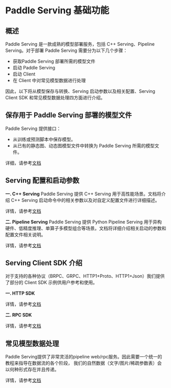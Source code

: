 # Paddle Serving 基础功能

## 概述
Paddle Serving 是一款成熟的模型部署服务，包括 C++ Serving、Pipeline Serving。对于部署 Paddle Serving 需要分为以下几个步骤：
- 获取Paddle Serving 部署所需的模型文件
- 启动 Paddle Serving
- 启动 Client
- 在 Client 中对常见模型数据进行处理

因此，以下将从模型保存与转换、Serving 启动参数以及相关配置、Serving Client SDK 和常见模型数据处理四方面进行介绍。


## 保存用于 Paddle Serving 部署的模型文件
Paddle Serving 提供接口：
- 从训练或预测脚本中保存模型。
- 从已有的静态图、动态图模型文件中转换为 Paddle Serving 所需的模型文件。

详细，请参考[文档]()

## Serving 配置和启动参数

**一. C++ Serving**
Paddle Serving 提供 C++ Serving 用于高性能场景。文档将介绍 C++ Serving 启动命令中的相关参数以及对自定义配置文件进行详细描述。

详情，请参考[文档]()

**二. Pipeline Serving**
Paddle Serving 提供 Python Pipeline Serving 用于异构硬件、低精度推理、单算子多模型组合等场景。文档将详细介绍相关启动的参数和配置文件相关说明。

详情，请参考[文档]()

## Serving Client SDK 介绍
对于支持的各种协议（BRPC、GRPC、HTTP1+Proto、HTTP1+Json）我们提供了部分的 Client SDK 示例供用户参考和使用。

**一. HTTP SDK**


详情，请参考[文档]()

**二. RPC SDK**


详情，请参考[文档]()

## 常见模型数据处理
Paddle Serving提供了非常灵活的pipeline web/rpc服务。因此需要一个统一的教程来指导在数据流的各个阶段，
我们的自然数据（文字/图片/稀疏参数表）会以何种形式存在并且传递。

详情，请参考[文档]()
